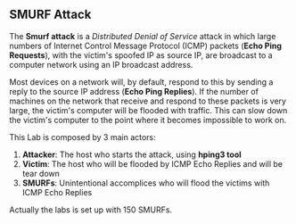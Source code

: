 ## SMURF Attack

The **Smurf attack** is a *Distributed Denial of Service* attack in which large numbers of Internet Control Message Protocol (ICMP) packets (**Echo Ping Requests**), with the victim's spoofed IP as source IP, are broadcast to a computer network using an IP broadcast address. 

Most devices on a network will, by default, respond to this by sending a reply to the source IP address (**Echo Ping Replies**). If the number of machines on the network that receive and respond to these packets is very large, the victim's computer will be flooded with traffic. This can slow down the victim's computer to the point where it becomes impossible to work on.

This Lab is composed by 3 main actors:
1.  **Attacker**: The host who starts the attack, using **hping3 tool**
2.  **Victim**: The host who will be flooded by ICMP Echo Replies and will be tear down
3.  **SMURFs**: Unintentional accomplices who will flood the victims with ICMP Echo Replies

Actually the labs is set up with 150 SMURFs.